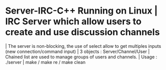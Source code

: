 # Server-IRC-C++ Running on Linux | IRC Server which allow users to create and use discussion channels
| The server is non-blocking, the use of select allow to get multiples inputs (new connection/command input)
| 3 objects : Server/Channel/User
| Chained list are used to manage groups of users and channels.
| Usage : ./server <port>
| make / make re / make clean
